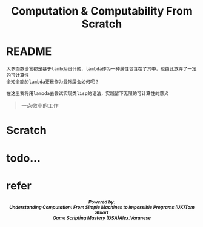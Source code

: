 <h1 align="center">Computation & Computability From Scratch</h1>


# README
    大多函数语言都是基于lambda设计的，lambda作为一种属性包含在了其中，也由此放弃了一定的可计算性
    全知全能的lambda要是作为最外层会如何呢？

    在这里我将用lambda去尝试实现类lisp的语法，实践留下无限的可计算性的意义

> 一点微小的工作

# Scratch


# todo...


# refer

<h5 align="center"><small>Powered by: <br> Understanding Computation: From Simple Machines to Impossible Programs (UK)Tom Stuart <br> Game Scripting Mastery (USA)Alex.Varanese</small></h5>

